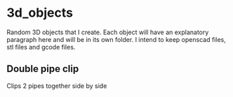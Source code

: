# 3d_objects

Random 3D objects that I create. Each object will have an explanatory paragraph here and will be in its own folder. I intend to keep openscad files, stl files and gcode files.

## Double pipe clip

Clips 2 pipes together side by side
